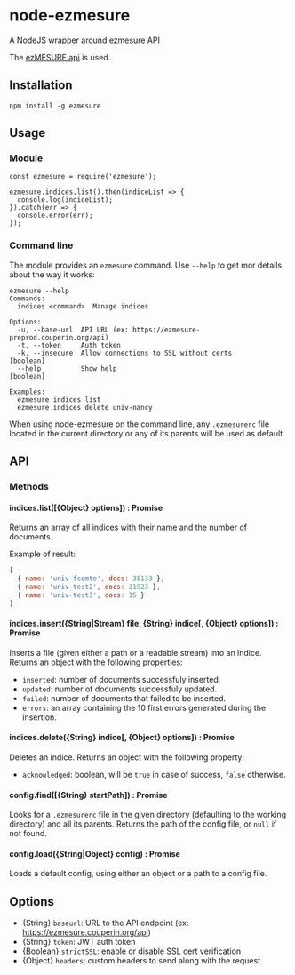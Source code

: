 # node-ezmesure

A NodeJS wrapper around ezmesure API

The [ezMESURE api](https://github.com/Inist-CNRS/node-ezmesure.git) is used.

## Installation
```shell
npm install -g ezmesure
```

## Usage

### Module

```shell
const ezmesure = require('ezmesure');

ezmesure.indices.list().then(indiceList => {
  console.log(indiceList);
}).catch(err => {
  console.error(err);
});
```

### Command line
The module provides an `ezmesure` command. Use `--help` to get mor details about the way it works:
```shell
ezmesure --help
Commands:
  indices <command>  Manage indices

Options:
  -u, --base-url  API URL (ex: https://ezmesure-preprod.couperin.org/api)
  -t, --token     Auth token
  -k, --insecure  Allow connections to SSL without certs               [boolean]
  --help          Show help                                            [boolean]

Examples:
  ezmesure indices list
  ezmesure indices delete univ-nancy

```
When using node-ezmesure on the command line, any `.ezmesurerc` file located in the current directory or any of its parents will be used as default

## API

### Methods

####  indices.list([{Object} options]) : Promise
Returns an array of all indices with their name and the number of documents.

Example of result:
```js
[
  { name: 'univ-fcomte', docs: 35133 },
  { name: 'univ-test2', docs: 31923 },
  { name: 'univ-test3', docs: 15 }
]
```

####  indices.insert({String|Stream} file, {String} indice[, {Object} options]) : Promise
Inserts a file (given either a path or a readable stream) into an indice.
Returns an object with the following properties:
  - `inserted`: number of documents successfuly inserted.
  - `updated`: number of documents successfuly updated.
  - `failed`: number of documents that failed to be inserted.
  - `errors`: an array containing the 10 first errors generated during the insertion.

####  indices.delete({String} indice[, {Object} options]) : Promise
Deletes an indice.
Returns an object with the following property:
  - `acknowledged`: boolean, will be `true` in case of success, `false` otherwise.

#### config.find([{String} startPath]) : Promise
Looks for a `.ezmesurerc` file in the given directory (defaulting to the working directory) and all its parents.
Returns the path of the config file, or `null` if not found.

#### config.load({String|Object} config) : Promise
Loads a default config, using either an object or a path to a config file.


## Options
  - {String} `baseurl`: URL to the API endpoint (ex: https://ezmesure.couperin.org/api)
  - {String} `token`: JWT auth token
  - {Boolean} `strictSSL`: enable or disable SSL cert verification
  - {Object} `headers`: custom headers to send along with the request
